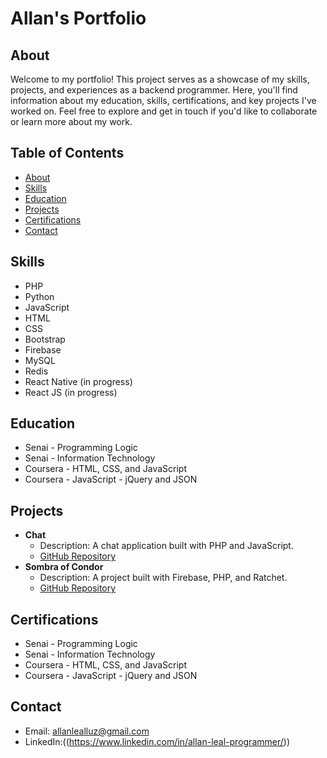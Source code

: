 # Allan's Portfolio

## About
Welcome to my portfolio! This project serves as a showcase of my skills, projects, and experiences as a backend programmer. Here, you'll find information about my education, skills, certifications, and key projects I've worked on. Feel free to explore and get in touch if you'd like to collaborate or learn more about my work.

## Table of Contents
- [About](#about)
- [Skills](#skills)
- [Education](#education)
- [Projects](#projects)
- [Certifications](#certifications)
- [Contact](#contact)

## Skills
- PHP
- Python
- JavaScript
- HTML
- CSS
- Bootstrap
- Firebase
- MySQL
- Redis
- React Native (in progress)
- React JS (in progress)

## Education
- Senai - Programming Logic
- Senai - Information Technology
- Coursera - HTML, CSS, and JavaScript
- Coursera - JavaScript - jQuery and JSON

## Projects
- **Chat**
  - Description: A chat application built with PHP and JavaScript.
  - [GitHub Repository](https://github.com/allanlealluz/Chat)
- **Sombra of Condor**
  - Description: A project built with Firebase, PHP, and Ratchet.
  - [GitHub Repository](https://github.com/allanlealluz/Shadow_OF_Condor)

## Certifications
- Senai - Programming Logic
- Senai - Information Technology
- Coursera - HTML, CSS, and JavaScript
- Coursera - JavaScript - jQuery and JSON

## Contact
- Email: allanlealluz@gmail.com
- LinkedIn:((https://www.linkedin.com/in/allan-leal-programmer/))
